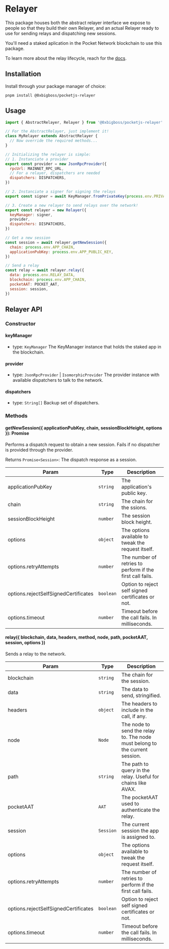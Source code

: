 # Relayer

This package houses both the abstract relayer interface we expose to people so that they build their own Relayer, and an actual Relayer ready to use for sending relays and dispatching new sessions.

You'll need a staked aplication in the Pocket Network blockchain to use this package.

To learn more about the relay lifecycle, reach for the [docs](https://docs.pokt.network/home/v0/protocol/servicing).

## Installation

Install through your package manager of choice:

```
pnpm install @0xbigboss/pocketjs-relayer
```

## Usage

```js
import { AbstractRelayer, Relayer } from '@0xbigboss/pocketjs-relayer'

// For the AbstractRelayer, just implement it!
class MyRelayer extends AbstractRelayer {
  // Now override the required methods...
}

// Initializing the relayer is simple:
// 1. Instanciate a provider
export const provider = new JsonRpcProvider({
  rpcUrl: MAINNET_RPC_URL,
  // For a relayer, dispatchers are needed
  dispatchers: DISPATCHERS,
})

// 2. Instanciate a signer for signing the relays
export const signer = await KeyManager.fromPrivateKey(process.env.PRIVATE_KEY)

// 3. Create a new relayer to send relays over the network!
export const relayer = new Relayer({
  keyManager: signer,
  provider,
  dispatchers: DISPATCHERS,
})

// Get a new session
const session = await relayer.getNewSession({
  chain: process.env.APP_CHAIN,
  applicationPubKey: process.env.APP_PUBLIC_KEY,
})

// Send a relay
const relay = await relayer.relay({
  data: process.env.RELAY_DATA,
  blockchain: process.env.APP_CHAIN,
  pocketAAT: POCKET_AAT,
  session: session,
})
```

## Relayer API

### Constructor

#### keyManager

- type: `KeyManager`
  The KeyManager instance that holds the staked app in the blockchain.

#### provider

- type: `JsonRpcProvider` | `IsomorphicProvider`
  The provider instance with available dispatchers to talk to the network.

#### dispatchers

- type: `String[]`
  Backup set of dispatchers.

### Methods

#### getNewSession({ applicationPubKey, chain, sessionBlockHeight, options }): Promise<Session>

Performs a dispatch request to obtain a new session. Fails if no dispatcher is provided through the provider.

Returns `Promise<Session>`: The dispatch response as a session.

| Param                                | Type      | Description                                               |
| ------------------------------------ | --------- | --------------------------------------------------------- |
| applicationPubKey                    | `string`  | The application's public key.                             |
| chain                                | `string`  | The chain for the ssions.                                 |
| sessionBlockHeight                   | `number`  | The session block height.                                 |
| options                              | `object`  | The options available to tweak the request itself.        |
| options.retryAttempts                | `number`  | The number of retries to perform if the first call fails. |
| options.rejectSelfSignedCertificates | `boolean` | Option to reject self signed certificates or not.         |
| options.timeout                      | `number`  | Timeout before the call fails. In milliseconds.           |

#### relay({ blockchain, data, headers, method, node, path, pocketAAT, session, options })

Sends a relay to the network.

| Param                                | Type      | Description                                                                 |
| ------------------------------------ | --------- | --------------------------------------------------------------------------- |
| blockchain                           | `string`  | The chain for the session.                                                  |
| data                                 | `string`  | The data to send, stringified.                                              |
| headers                              | `object`  | The headers to include in the call, if any.                                 |
| node                                 | `Node`    | The node to send the relay to. The node must belong to the current session. |
| path                                 | `string`  | The path to query in the relay. Useful for chains like AVAX.                |
| pocketAAT                            | `AAT`     | The pocketAAT used to authenticate the relay.                               |
| session                              | `Session` | The current session the app is assigned to.                                 |
| options                              | `object`  | The options available to tweak the request itself.                          |
| options.retryAttempts                | `number`  | The number of retries to perform if the first call fails.                   |
| options.rejectSelfSignedCertificates | `boolean` | Option to reject self signed certificates or not.                           |
| options.timeout                      | `number`  | Timeout before the call fails. In milliseconds.                             |
